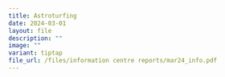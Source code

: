 ```yaml
---
title: Astroturfing
date: 2024-03-01
layout: file
description: ""
image: ""
variant: tiptap
file_url: /files/information centre reports/mar24_info.pdf
---
```

